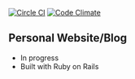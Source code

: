 [![Circle CI](https://circleci.com/gh/jd-gray/personal_blog.svg?style=svg)](https://circleci.com/gh/jd-gray/personal_blog)
[![Code Climate](https://codeclimate.com/github/jd-gray/personal_blog/badges/gpa.svg)](https://codeclimate.com/github/jd-gray/personal_blog)

## Personal Website/Blog

- In progress
- Built with Ruby on Rails
